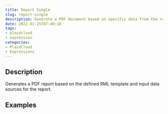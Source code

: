 ```yaml
---
title: Report Single
slug: report-single
description: Generate a PDF document based on specific data from the report
date: 2022-01-25T07:40:18
tags:
- plaidcloud
- expression
categories:
- PlaidCloud
- Expressions
---
```



## Description


Generates a PDF report based on the defined RML template and input data sources for the report.



## Examples




